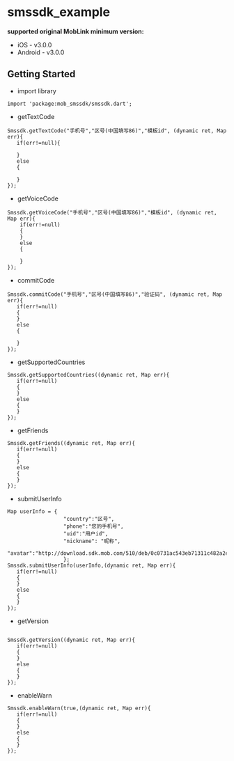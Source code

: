 # smssdk_example

**supported original MobLink minimum version:**

-  iOS - v3.0.0
-  Android - v3.0.0

## Getting Started


-  import library

```
import 'package:mob_smssdk/smssdk.dart';
```

-  getTextCode

```
Smssdk.getTextCode("手机号","区号(中国填写86)","模板id", (dynamic ret, Map err){
   if(err!=null){
   
   }
   else
   {
                    
   }
});
```

-  getVoiceCode

```
Smssdk.getVoiceCode("手机号","区号(中国填写86)","模板id", (dynamic ret, Map err){
    if(err!=null)
    {
    }
    else
    {
                    
    }
});
```


-  commitCode

```
Smssdk.commitCode("手机号","区号(中国填写86)","验证码", (dynamic ret, Map err){
   if(err!=null)
   {
   }
   else
   {
                    
   }
});
```

-  getSupportedCountries

```
Smssdk.getSupportedCountries((dynamic ret, Map err){
   if(err!=null)
   {
   }
   else
   {
   }
});
```

-  getFriends

```
Smssdk.getFriends((dynamic ret, Map err){
   if(err!=null)
   {
   }
   else
   {
   }
});
```

-  submitUserInfo

```
Map userInfo = {
                  "country":"区号",
                  "phone":"您的手机号",
                  "uid":"用户id",
                  "nickname": "昵称",
                  "avatar":"http://download.sdk.mob.com/510/deb/0c0731ac543eb71311c482a2e2.png",
                  };
Smssdk.submitUserInfo(userInfo,(dynamic ret, Map err){
   if(err!=null)
   {
   }
   else
   {
   }
});
```

-  getVersion

```

Smssdk.getVersion((dynamic ret, Map err){
   if(err!=null)
   {
   }
   else
   {
   }
});
```

-  enableWarn

```
Smssdk.enableWarn(true,(dynamic ret, Map err){
   if(err!=null)
   {
   }
   else
   {
   }
});
```